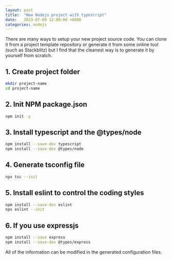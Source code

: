 ```yaml
---
layout: post
title:  "New Nodejs project with typescript"
date:   2023-07-09 12:00:00 +0800
categories: nodejs
--- 
```

There are many ways to setup your new project source code. You can clone it from a project template repository or generate it from some online tool (such as Stackblitz) but I find that the cleanest way is to generate it by yourself from scratch.

## 1. Create project folder

```sh
mkdir project-name
cd project-name
```

## 2. Init NPM package.json

```sh
npm init -y
```

## 3. Install typescript and the @types/node

```sh
npm install --save-dev typescript
npm install --save-dev @types/node
```

## 4. Generate tsconfig file

```sh
npx tsc --init
```

## 5. Install eslint to control the coding styles

```sh
npm install --save-dev eslint
npx eslint --init
```

## 6. If you use expressjs

```sh
npm install --save express
npm install --save-dev @types/express
```

All of the information can be modified in the generated configuration files.